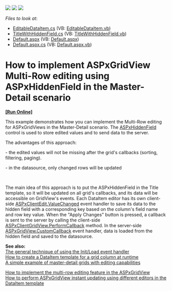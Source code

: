 <!-- default badges list -->
![](https://img.shields.io/endpoint?url=https://codecentral.devexpress.com/api/v1/VersionRange/128540997/12.1.4%2B)
[![](https://img.shields.io/badge/Open_in_DevExpress_Support_Center-FF7200?style=flat-square&logo=DevExpress&logoColor=white)](https://supportcenter.devexpress.com/ticket/details/E4111)
[![](https://img.shields.io/badge/📖_How_to_use_DevExpress_Examples-e9f6fc?style=flat-square)](https://docs.devexpress.com/GeneralInformation/403183)
<!-- default badges end -->
<!-- default file list -->
*Files to look at*:

* [EditableDataItem.cs](./CS/WebSite/App_Code/EditableDataItem.cs) (VB: [EditableDataItem.vb](./VB/WebSite/App_Code/EditableDataItem.vb))
* [TitleWithHiddenField.cs](./CS/WebSite/App_Code/TitleWithHiddenField.cs) (VB: [TitleWithHiddenField.vb](./VB/WebSite/App_Code/TitleWithHiddenField.vb))
* [Default.aspx](./CS/WebSite/Default.aspx) (VB: [Default.aspx](./VB/WebSite/Default.aspx))
* [Default.aspx.cs](./CS/WebSite/Default.aspx.cs) (VB: [Default.aspx.vb](./VB/WebSite/Default.aspx.vb))
<!-- default file list end -->
# How to implement ASPxGridView Multi-Row editing using ASPxHiddenField in the Master-Detail scenario
<!-- run online -->
**[[Run Online]](https://codecentral.devexpress.com/e4111/)**
<!-- run online end -->


<p>This example demonstrates how you can implement the Multi-Row editing for ASPxGridViews in the Master-Detail scenario. The <a href="http://documentation.devexpress.com/#AspNet/CustomDocument5767"><u>ASPxHiddenField</u></a> control is used to store edited values and to send data to the server.</p><p>The advantages of this approach:</p><p>  - the edited values will not be missing after the grid's callbacks (sorting, filtering, paging).</p><p>  - in the datasource, only changed rows will be updated</p><br />
<p>The main idea of this approach is to put the ASPxHiddenField in the Title template, so it will be updated on all grid's callbacks, and its data will be accessible on GridView's events. Each DataItem editor has its own client-side <a href="http://documentation.devexpress.com/#AspNet/DevExpressWebASPxEditorsScriptsASPxClientEdit_ValueChangedtopic"><u>ASPxClientEdit.ValueChanged</u></a> event handler to save its data to the hidden field with a corresponding key based on the column's field name and row key value. When the "Apply Changes" button is pressed, a callback is sent to the server by calling the client-side <a href="http://documentation.devexpress.com/#AspNet/DevExpressWebASPxGridViewScriptsASPxClientGridView_PerformCallbacktopic"><u>ASPxClientGridView.PerformCallback</u></a> method. In the server-side <a href="http://documentation.devexpress.com/#AspNet/DevExpressWebASPxGridViewASPxGridView_CustomCallbacktopic"><u>ASPxGridView.CustomCallback</u></a> event handler, data is loaded from the hidden field and saved to the datasource.</p><p><strong>See also:<br />
</strong><a href="https://www.devexpress.com/Support/Center/p/K18282">The general technique of using the Init/Load event handler</a><br />
<a href="https://www.devexpress.com/Support/Center/p/E293">How to create a DataItem template for a grid column at runtime</a><br />
<a href="https://www.devexpress.com/Support/Center/p/E248">A simple example of master-detail grids with editing capabilities</a></p><p><a href="https://www.devexpress.com/Support/Center/p/E324">How to implement the multi-row editing feature in the ASPxGridView</a><br />
<a href="https://www.devexpress.com/Support/Center/p/E2333">How to perform ASPxGridView instant updating using different editors in the DataItem template</a></p>

<br/>


